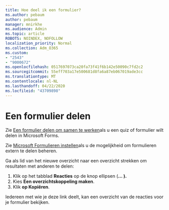 ```yaml
---
title: Hoe deel ik een formulier?
ms.author: pebaum
author: pebaum
manager: mnirkhe
ms.audience: Admin
ms.topic: article
ROBOTS: NOINDEX, NOFOLLOW
localization_priority: Normal
ms.collection: Adm_O365
ms.custom:
- "2543"
- "9000672"
ms.openlocfilehash: 0517697073ca20fa73f41f6b142e50090c7fd2c2
ms.sourcegitcommit: 55eff703a17e500681d8fa6a87eb067019ade3cc
ms.translationtype: MT
ms.contentlocale: nl-NL
ms.lasthandoff: 04/22/2020
ms.locfileid: "43709898"
---
```

# <a name="share-a-form"></a>Een formulier delen

Zie [Een formulier delen om samen te werken](https://support.office.com/article/Share-a-form-to-collaborate-d5bb5cf0-8401-4c15-bb8c-8e108cd7e69b)als u een quiz of formulier wilt delen in Microsoft Forms.

Zie [Microsoft Formulieren instellen](https://support.office.com/article/set-up-microsoft-forms-cc52287a-4550-464d-9a1b-457bf9df2240)als u de mogelijkheid om formulieren extern te delen beheren. 

Ga als lid van het nieuwe overzicht naar een overzicht strekken om resultaten met anderen te delen:

1. Klik op het tabblad **Reacties** op de knop ellipsen (**... ).**
3. Kies **Een overzichtskoppeling maken**.
4. Klik **op Kopiëren**.

Iedereen met wie je deze link deelt, kan een overzicht van de reacties voor je formulier bekijken.